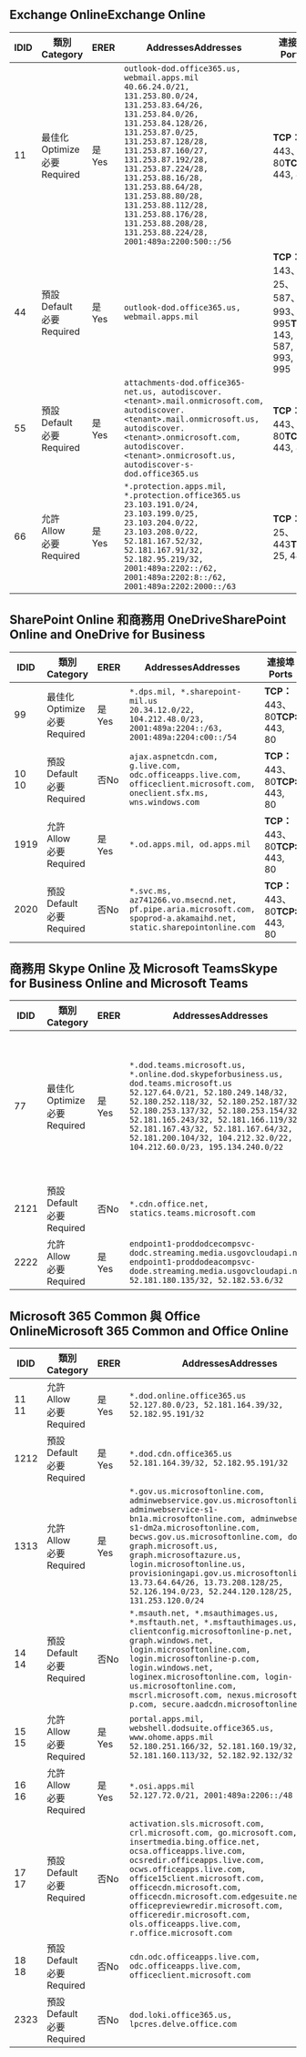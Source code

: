 <!--THIS FILE IS AUTOMATICALLY GENERATED. MANUAL CHANGES WILL BE OVERWRITTEN.-->
<!--Please contact the Office 365 Endpoints team with any questions.-->
<!--USGovDoD endpoints version 2019102800-->
<!--File generated 2019-10-28 11:00:09.7115-->

## <a name="exchange-online"></a><span data-ttu-id="bbf12-101">Exchange Online</span><span class="sxs-lookup"><span data-stu-id="bbf12-101">Exchange Online</span></span>

<span data-ttu-id="bbf12-102">ID</span><span class="sxs-lookup"><span data-stu-id="bbf12-102">ID</span></span> | <span data-ttu-id="bbf12-103">類別</span><span class="sxs-lookup"><span data-stu-id="bbf12-103">Category</span></span> | <span data-ttu-id="bbf12-104">ER</span><span class="sxs-lookup"><span data-stu-id="bbf12-104">ER</span></span> | <span data-ttu-id="bbf12-105">Addresses</span><span class="sxs-lookup"><span data-stu-id="bbf12-105">Addresses</span></span> | <span data-ttu-id="bbf12-106">連接埠</span><span class="sxs-lookup"><span data-stu-id="bbf12-106">Ports</span></span>
-- | -------------------- | --- | ---------------------------------------------------------------------------------------------------------------------------------------------------------------------------------------------------------------------------------------------------------------------------------------------------------------------------------------------------------------------------------------------- | -------------------------------
<span data-ttu-id="bbf12-107">1</span><span class="sxs-lookup"><span data-stu-id="bbf12-107">1</span></span> | <span data-ttu-id="bbf12-108">最佳化</span><span class="sxs-lookup"><span data-stu-id="bbf12-108">Optimize</span></span><BR><span data-ttu-id="bbf12-109">必要</span><span class="sxs-lookup"><span data-stu-id="bbf12-109">Required</span></span> | <span data-ttu-id="bbf12-110">是</span><span class="sxs-lookup"><span data-stu-id="bbf12-110">Yes</span></span> | `outlook-dod.office365.us, webmail.apps.mil`<BR>`40.66.24.0/21, 131.253.80.0/24, 131.253.83.64/26, 131.253.84.0/26, 131.253.84.128/26, 131.253.87.0/25, 131.253.87.128/28, 131.253.87.160/27, 131.253.87.192/28, 131.253.87.224/28, 131.253.88.16/28, 131.253.88.64/28, 131.253.88.80/28, 131.253.88.112/28, 131.253.88.176/28, 131.253.88.208/28, 131.253.88.224/28, 2001:489a:2200:500::/56` | <span data-ttu-id="bbf12-111">**TCP：** 443、80</span><span class="sxs-lookup"><span data-stu-id="bbf12-111">**TCP:** 443, 80</span></span>
<span data-ttu-id="bbf12-112">4</span><span class="sxs-lookup"><span data-stu-id="bbf12-112">4</span></span> | <span data-ttu-id="bbf12-113">預設</span><span class="sxs-lookup"><span data-stu-id="bbf12-113">Default</span></span><BR><span data-ttu-id="bbf12-114">必要</span><span class="sxs-lookup"><span data-stu-id="bbf12-114">Required</span></span> | <span data-ttu-id="bbf12-115">是</span><span class="sxs-lookup"><span data-stu-id="bbf12-115">Yes</span></span> | `outlook-dod.office365.us, webmail.apps.mil` | <span data-ttu-id="bbf12-116">**TCP：** 143、25、587、993、995</span><span class="sxs-lookup"><span data-stu-id="bbf12-116">**TCP:** 143, 25, 587, 993, 995</span></span>
<span data-ttu-id="bbf12-117">5</span><span class="sxs-lookup"><span data-stu-id="bbf12-117">5</span></span> | <span data-ttu-id="bbf12-118">預設</span><span class="sxs-lookup"><span data-stu-id="bbf12-118">Default</span></span><BR><span data-ttu-id="bbf12-119">必要</span><span class="sxs-lookup"><span data-stu-id="bbf12-119">Required</span></span> | <span data-ttu-id="bbf12-120">是</span><span class="sxs-lookup"><span data-stu-id="bbf12-120">Yes</span></span> | `attachments-dod.office365-net.us, autodiscover.<tenant>.mail.onmicrosoft.com, autodiscover.<tenant>.mail.onmicrosoft.us, autodiscover.<tenant>.onmicrosoft.com, autodiscover.<tenant>.onmicrosoft.us, autodiscover-s-dod.office365.us` | <span data-ttu-id="bbf12-121">**TCP：** 443、80</span><span class="sxs-lookup"><span data-stu-id="bbf12-121">**TCP:** 443, 80</span></span>
<span data-ttu-id="bbf12-122">6</span><span class="sxs-lookup"><span data-stu-id="bbf12-122">6</span></span> | <span data-ttu-id="bbf12-123">允許</span><span class="sxs-lookup"><span data-stu-id="bbf12-123">Allow</span></span><BR><span data-ttu-id="bbf12-124">必要</span><span class="sxs-lookup"><span data-stu-id="bbf12-124">Required</span></span> | <span data-ttu-id="bbf12-125">是</span><span class="sxs-lookup"><span data-stu-id="bbf12-125">Yes</span></span> | `*.protection.apps.mil, *.protection.office365.us`<BR>`23.103.191.0/24, 23.103.199.0/25, 23.103.204.0/22, 23.103.208.0/22, 52.181.167.52/32, 52.181.167.91/32, 52.182.95.219/32, 2001:489a:2202::/62, 2001:489a:2202:8::/62, 2001:489a:2202:2000::/63` | <span data-ttu-id="bbf12-126">**TCP：** 25、443</span><span class="sxs-lookup"><span data-stu-id="bbf12-126">**TCP:** 25, 443</span></span>

## <a name="sharepoint-online-and-onedrive-for-business"></a><span data-ttu-id="bbf12-127">SharePoint Online 和商務用 OneDrive</span><span class="sxs-lookup"><span data-stu-id="bbf12-127">SharePoint Online and OneDrive for Business</span></span>

<span data-ttu-id="bbf12-128">ID</span><span class="sxs-lookup"><span data-stu-id="bbf12-128">ID</span></span> | <span data-ttu-id="bbf12-129">類別</span><span class="sxs-lookup"><span data-stu-id="bbf12-129">Category</span></span> | <span data-ttu-id="bbf12-130">ER</span><span class="sxs-lookup"><span data-stu-id="bbf12-130">ER</span></span> | <span data-ttu-id="bbf12-131">Addresses</span><span class="sxs-lookup"><span data-stu-id="bbf12-131">Addresses</span></span> | <span data-ttu-id="bbf12-132">連接埠</span><span class="sxs-lookup"><span data-stu-id="bbf12-132">Ports</span></span>
-- | -------------------- | --- | ------------------------------------------------------------------------------------------------------------------------ | ----------------
<span data-ttu-id="bbf12-133">9</span><span class="sxs-lookup"><span data-stu-id="bbf12-133">9</span></span> | <span data-ttu-id="bbf12-134">最佳化</span><span class="sxs-lookup"><span data-stu-id="bbf12-134">Optimize</span></span><BR><span data-ttu-id="bbf12-135">必要</span><span class="sxs-lookup"><span data-stu-id="bbf12-135">Required</span></span> | <span data-ttu-id="bbf12-136">是</span><span class="sxs-lookup"><span data-stu-id="bbf12-136">Yes</span></span> | `*.dps.mil, *.sharepoint-mil.us`<BR>`20.34.12.0/22, 104.212.48.0/23, 2001:489a:2204::/63, 2001:489a:2204:c00::/54` | <span data-ttu-id="bbf12-137">**TCP：** 443、80</span><span class="sxs-lookup"><span data-stu-id="bbf12-137">**TCP:** 443, 80</span></span>
<span data-ttu-id="bbf12-138">10 </span><span class="sxs-lookup"><span data-stu-id="bbf12-138">10</span></span> | <span data-ttu-id="bbf12-139">預設</span><span class="sxs-lookup"><span data-stu-id="bbf12-139">Default</span></span><BR><span data-ttu-id="bbf12-140">必要</span><span class="sxs-lookup"><span data-stu-id="bbf12-140">Required</span></span> | <span data-ttu-id="bbf12-141">否</span><span class="sxs-lookup"><span data-stu-id="bbf12-141">No</span></span> | `ajax.aspnetcdn.com, g.live.com, odc.officeapps.live.com, officeclient.microsoft.com, oneclient.sfx.ms, wns.windows.com` | <span data-ttu-id="bbf12-142">**TCP：** 443、80</span><span class="sxs-lookup"><span data-stu-id="bbf12-142">**TCP:** 443, 80</span></span>
<span data-ttu-id="bbf12-143">19</span><span class="sxs-lookup"><span data-stu-id="bbf12-143">19</span></span> | <span data-ttu-id="bbf12-144">允許</span><span class="sxs-lookup"><span data-stu-id="bbf12-144">Allow</span></span><BR><span data-ttu-id="bbf12-145">必要</span><span class="sxs-lookup"><span data-stu-id="bbf12-145">Required</span></span> | <span data-ttu-id="bbf12-146">是</span><span class="sxs-lookup"><span data-stu-id="bbf12-146">Yes</span></span> | `*.od.apps.mil, od.apps.mil` | <span data-ttu-id="bbf12-147">**TCP：** 443、80</span><span class="sxs-lookup"><span data-stu-id="bbf12-147">**TCP:** 443, 80</span></span>
<span data-ttu-id="bbf12-148">20</span><span class="sxs-lookup"><span data-stu-id="bbf12-148">20</span></span> | <span data-ttu-id="bbf12-149">預設</span><span class="sxs-lookup"><span data-stu-id="bbf12-149">Default</span></span><BR><span data-ttu-id="bbf12-150">必要</span><span class="sxs-lookup"><span data-stu-id="bbf12-150">Required</span></span> | <span data-ttu-id="bbf12-151">否</span><span class="sxs-lookup"><span data-stu-id="bbf12-151">No</span></span> | `*.svc.ms, az741266.vo.msecnd.net, pf.pipe.aria.microsoft.com, spoprod-a.akamaihd.net, static.sharepointonline.com` | <span data-ttu-id="bbf12-152">**TCP：** 443、80</span><span class="sxs-lookup"><span data-stu-id="bbf12-152">**TCP:** 443, 80</span></span>

## <a name="skype-for-business-online-and-microsoft-teams"></a><span data-ttu-id="bbf12-153">商務用 Skype Online 及 Microsoft Teams</span><span class="sxs-lookup"><span data-stu-id="bbf12-153">Skype for Business Online and Microsoft Teams</span></span>

<span data-ttu-id="bbf12-154">ID</span><span class="sxs-lookup"><span data-stu-id="bbf12-154">ID</span></span> | <span data-ttu-id="bbf12-155">類別</span><span class="sxs-lookup"><span data-stu-id="bbf12-155">Category</span></span> | <span data-ttu-id="bbf12-156">ER</span><span class="sxs-lookup"><span data-stu-id="bbf12-156">ER</span></span> | <span data-ttu-id="bbf12-157">Addresses</span><span class="sxs-lookup"><span data-stu-id="bbf12-157">Addresses</span></span> | <span data-ttu-id="bbf12-158">連接埠</span><span class="sxs-lookup"><span data-stu-id="bbf12-158">Ports</span></span>
-- | -------------------- | --- | -------------------------------------------------------------------------------------------------------------------------------------------------------------------------------------------------------------------------------------------------------------------------------------------------------------------------------------------------------- | -----------------------------------------------
<span data-ttu-id="bbf12-159">7</span><span class="sxs-lookup"><span data-stu-id="bbf12-159">7</span></span> | <span data-ttu-id="bbf12-160">最佳化</span><span class="sxs-lookup"><span data-stu-id="bbf12-160">Optimize</span></span><BR><span data-ttu-id="bbf12-161">必要</span><span class="sxs-lookup"><span data-stu-id="bbf12-161">Required</span></span> | <span data-ttu-id="bbf12-162">是</span><span class="sxs-lookup"><span data-stu-id="bbf12-162">Yes</span></span> | `*.dod.teams.microsoft.us, *.online.dod.skypeforbusiness.us, dod.teams.microsoft.us`<BR>`52.127.64.0/21, 52.180.249.148/32, 52.180.252.118/32, 52.180.252.187/32, 52.180.253.137/32, 52.180.253.154/32, 52.181.165.243/32, 52.181.166.119/32, 52.181.167.43/32, 52.181.167.64/32, 52.181.200.104/32, 104.212.32.0/22, 104.212.60.0/23, 195.134.240.0/22` | <span data-ttu-id="bbf12-163">**TCP：** 443</span><span class="sxs-lookup"><span data-stu-id="bbf12-163">**TCP:** 443</span></span><BR><span data-ttu-id="bbf12-164">**UDP：** 3478、3479、3480、3481</span><span class="sxs-lookup"><span data-stu-id="bbf12-164">**UDP:** 3478, 3479, 3480, 3481</span></span>
<span data-ttu-id="bbf12-165">21</span><span class="sxs-lookup"><span data-stu-id="bbf12-165">21</span></span> | <span data-ttu-id="bbf12-166">預設</span><span class="sxs-lookup"><span data-stu-id="bbf12-166">Default</span></span><BR><span data-ttu-id="bbf12-167">必要</span><span class="sxs-lookup"><span data-stu-id="bbf12-167">Required</span></span> | <span data-ttu-id="bbf12-168">否</span><span class="sxs-lookup"><span data-stu-id="bbf12-168">No</span></span> | `*.cdn.office.net, statics.teams.microsoft.com` | <span data-ttu-id="bbf12-169">**TCP：** 443</span><span class="sxs-lookup"><span data-stu-id="bbf12-169">**TCP:** 443</span></span>
<span data-ttu-id="bbf12-170">22</span><span class="sxs-lookup"><span data-stu-id="bbf12-170">22</span></span> | <span data-ttu-id="bbf12-171">允許</span><span class="sxs-lookup"><span data-stu-id="bbf12-171">Allow</span></span><BR><span data-ttu-id="bbf12-172">必要</span><span class="sxs-lookup"><span data-stu-id="bbf12-172">Required</span></span> | <span data-ttu-id="bbf12-173">是</span><span class="sxs-lookup"><span data-stu-id="bbf12-173">Yes</span></span> | `endpoint1-proddodcecompsvc-dodc.streaming.media.usgovcloudapi.net, endpoint1-proddodeacompsvc-dode.streaming.media.usgovcloudapi.net`<BR>`52.181.180.135/32, 52.182.53.6/32` | <span data-ttu-id="bbf12-174">**TCP：** 443</span><span class="sxs-lookup"><span data-stu-id="bbf12-174">**TCP:** 443</span></span>

## <a name="microsoft-365-common-and-office-online"></a><span data-ttu-id="bbf12-175">Microsoft 365 Common 與 Office Online</span><span class="sxs-lookup"><span data-stu-id="bbf12-175">Microsoft 365 Common and Office Online</span></span>

<span data-ttu-id="bbf12-176">ID</span><span class="sxs-lookup"><span data-stu-id="bbf12-176">ID</span></span> | <span data-ttu-id="bbf12-177">類別</span><span class="sxs-lookup"><span data-stu-id="bbf12-177">Category</span></span> | <span data-ttu-id="bbf12-178">ER</span><span class="sxs-lookup"><span data-stu-id="bbf12-178">ER</span></span> | <span data-ttu-id="bbf12-179">Addresses</span><span class="sxs-lookup"><span data-stu-id="bbf12-179">Addresses</span></span> | <span data-ttu-id="bbf12-180">連接埠</span><span class="sxs-lookup"><span data-stu-id="bbf12-180">Ports</span></span>
-- | ------------------- | --- | ------------------------------------------------------------------------------------------------------------------------------------------------------------------------------------------------------------------------------------------------------------------------------------------------------------------------------------------------------------------------------------------------------------------------- | ----------------
<span data-ttu-id="bbf12-181">11 </span><span class="sxs-lookup"><span data-stu-id="bbf12-181">11</span></span> | <span data-ttu-id="bbf12-182">允許</span><span class="sxs-lookup"><span data-stu-id="bbf12-182">Allow</span></span><BR><span data-ttu-id="bbf12-183">必要</span><span class="sxs-lookup"><span data-stu-id="bbf12-183">Required</span></span> | <span data-ttu-id="bbf12-184">是</span><span class="sxs-lookup"><span data-stu-id="bbf12-184">Yes</span></span> | `*.dod.online.office365.us`<BR>`52.127.80.0/23, 52.181.164.39/32, 52.182.95.191/32` | <span data-ttu-id="bbf12-185">**TCP：** 443</span><span class="sxs-lookup"><span data-stu-id="bbf12-185">**TCP:** 443</span></span>
<span data-ttu-id="bbf12-186">12</span><span class="sxs-lookup"><span data-stu-id="bbf12-186">12</span></span> | <span data-ttu-id="bbf12-187">預設</span><span class="sxs-lookup"><span data-stu-id="bbf12-187">Default</span></span><BR><span data-ttu-id="bbf12-188">必要</span><span class="sxs-lookup"><span data-stu-id="bbf12-188">Required</span></span> | <span data-ttu-id="bbf12-189">是</span><span class="sxs-lookup"><span data-stu-id="bbf12-189">Yes</span></span> | `*.dod.cdn.office365.us`<BR>`52.181.164.39/32, 52.182.95.191/32` | <span data-ttu-id="bbf12-190">**TCP：** 443</span><span class="sxs-lookup"><span data-stu-id="bbf12-190">**TCP:** 443</span></span>
<span data-ttu-id="bbf12-191">13</span><span class="sxs-lookup"><span data-stu-id="bbf12-191">13</span></span> | <span data-ttu-id="bbf12-192">允許</span><span class="sxs-lookup"><span data-stu-id="bbf12-192">Allow</span></span><BR><span data-ttu-id="bbf12-193">必要</span><span class="sxs-lookup"><span data-stu-id="bbf12-193">Required</span></span> | <span data-ttu-id="bbf12-194">是</span><span class="sxs-lookup"><span data-stu-id="bbf12-194">Yes</span></span> | `*.gov.us.microsoftonline.com, adminwebservice.gov.us.microsoftonline.com, adminwebservice-s1-bn1a.microsoftonline.com, adminwebservice-s1-dm2a.microsoftonline.com, becws.gov.us.microsoftonline.com, dod-graph.microsoft.us, graph.microsoftazure.us, login.microsoftonline.us, provisioningapi.gov.us.microsoftonline.com`<BR>`13.73.64.64/26, 13.73.208.128/25, 52.126.194.0/23, 52.244.120.128/25, 131.253.120.0/24` | <span data-ttu-id="bbf12-195">**TCP：** 443</span><span class="sxs-lookup"><span data-stu-id="bbf12-195">**TCP:** 443</span></span>
<span data-ttu-id="bbf12-196">14 </span><span class="sxs-lookup"><span data-stu-id="bbf12-196">14</span></span> | <span data-ttu-id="bbf12-197">預設</span><span class="sxs-lookup"><span data-stu-id="bbf12-197">Default</span></span><BR><span data-ttu-id="bbf12-198">必要</span><span class="sxs-lookup"><span data-stu-id="bbf12-198">Required</span></span> | <span data-ttu-id="bbf12-199">否</span><span class="sxs-lookup"><span data-stu-id="bbf12-199">No</span></span> | `*.msauth.net, *.msauthimages.us, *.msftauth.net, *.msftauthimages.us, clientconfig.microsoftonline-p.net, graph.windows.net, login.microsoftonline.com, login.microsoftonline-p.com, login.windows.net, loginex.microsoftonline.com, login-us.microsoftonline.com, mscrl.microsoft.com, nexus.microsoftonline-p.com, secure.aadcdn.microsoftonline-p.com` | <span data-ttu-id="bbf12-200">**TCP：** 443</span><span class="sxs-lookup"><span data-stu-id="bbf12-200">**TCP:** 443</span></span>
<span data-ttu-id="bbf12-201">15 </span><span class="sxs-lookup"><span data-stu-id="bbf12-201">15</span></span> | <span data-ttu-id="bbf12-202">允許</span><span class="sxs-lookup"><span data-stu-id="bbf12-202">Allow</span></span><BR><span data-ttu-id="bbf12-203">必要</span><span class="sxs-lookup"><span data-stu-id="bbf12-203">Required</span></span> | <span data-ttu-id="bbf12-204">是</span><span class="sxs-lookup"><span data-stu-id="bbf12-204">Yes</span></span> | `portal.apps.mil, webshell.dodsuite.office365.us, www.ohome.apps.mil`<BR>`52.180.251.166/32, 52.181.160.19/32, 52.181.160.113/32, 52.182.92.132/32` | <span data-ttu-id="bbf12-205">**TCP：** 443</span><span class="sxs-lookup"><span data-stu-id="bbf12-205">**TCP:** 443</span></span>
<span data-ttu-id="bbf12-206">16 </span><span class="sxs-lookup"><span data-stu-id="bbf12-206">16</span></span> | <span data-ttu-id="bbf12-207">允許</span><span class="sxs-lookup"><span data-stu-id="bbf12-207">Allow</span></span><BR><span data-ttu-id="bbf12-208">必要</span><span class="sxs-lookup"><span data-stu-id="bbf12-208">Required</span></span> | <span data-ttu-id="bbf12-209">是</span><span class="sxs-lookup"><span data-stu-id="bbf12-209">Yes</span></span> | `*.osi.apps.mil`<BR>`52.127.72.0/21, 2001:489a:2206::/48` | <span data-ttu-id="bbf12-210">**TCP：** 443</span><span class="sxs-lookup"><span data-stu-id="bbf12-210">**TCP:** 443</span></span>
<span data-ttu-id="bbf12-211">17 </span><span class="sxs-lookup"><span data-stu-id="bbf12-211">17</span></span> | <span data-ttu-id="bbf12-212">預設</span><span class="sxs-lookup"><span data-stu-id="bbf12-212">Default</span></span><BR><span data-ttu-id="bbf12-213">必要</span><span class="sxs-lookup"><span data-stu-id="bbf12-213">Required</span></span> | <span data-ttu-id="bbf12-214">否</span><span class="sxs-lookup"><span data-stu-id="bbf12-214">No</span></span> | `activation.sls.microsoft.com, crl.microsoft.com, go.microsoft.com, insertmedia.bing.office.net, ocsa.officeapps.live.com, ocsredir.officeapps.live.com, ocws.officeapps.live.com, office15client.microsoft.com, officecdn.microsoft.com, officecdn.microsoft.com.edgesuite.net, officepreviewredir.microsoft.com, officeredir.microsoft.com, ols.officeapps.live.com, r.office.microsoft.com` | <span data-ttu-id="bbf12-215">**TCP：** 443、80</span><span class="sxs-lookup"><span data-stu-id="bbf12-215">**TCP:** 443, 80</span></span>
<span data-ttu-id="bbf12-216">18 </span><span class="sxs-lookup"><span data-stu-id="bbf12-216">18</span></span> | <span data-ttu-id="bbf12-217">預設</span><span class="sxs-lookup"><span data-stu-id="bbf12-217">Default</span></span><BR><span data-ttu-id="bbf12-218">必要</span><span class="sxs-lookup"><span data-stu-id="bbf12-218">Required</span></span> | <span data-ttu-id="bbf12-219">否</span><span class="sxs-lookup"><span data-stu-id="bbf12-219">No</span></span> | `cdn.odc.officeapps.live.com, odc.officeapps.live.com, officeclient.microsoft.com` | <span data-ttu-id="bbf12-220">**TCP：** 443、80</span><span class="sxs-lookup"><span data-stu-id="bbf12-220">**TCP:** 443, 80</span></span>
<span data-ttu-id="bbf12-221">23</span><span class="sxs-lookup"><span data-stu-id="bbf12-221">23</span></span> | <span data-ttu-id="bbf12-222">預設</span><span class="sxs-lookup"><span data-stu-id="bbf12-222">Default</span></span><BR><span data-ttu-id="bbf12-223">必要</span><span class="sxs-lookup"><span data-stu-id="bbf12-223">Required</span></span> | <span data-ttu-id="bbf12-224">否</span><span class="sxs-lookup"><span data-stu-id="bbf12-224">No</span></span> | `dod.loki.office365.us, lpcres.delve.office.com` | <span data-ttu-id="bbf12-225">**TCP：** 443</span><span class="sxs-lookup"><span data-stu-id="bbf12-225">**TCP:** 443</span></span>
